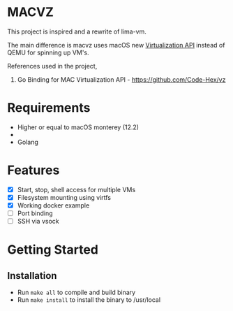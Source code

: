 # MACVZ
This project is inspired and a rewrite of lima-vm.

The main difference is macvz uses macOS new [Virtualization API](https://developer.apple.com/documentation/virtualization?language=objc) instead of QEMU for spinning up VM's.

References used in the project,
1. Go Binding for MAC Virtualization API - https://github.com/Code-Hex/vz

# Requirements
- Higher or equal to macOS monterey (12.2)
- 
- Golang

# Features
- [x] Start, stop, shell access for multiple VMs
- [x] Filesystem mounting using virtfs
- [x] Working docker example
- [ ] Port binding
- [ ] SSH via vsock

# Getting Started
## Installation
- Run `make all` to compile and build binary
- Run `make install` to install the binary to /usr/local



